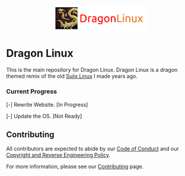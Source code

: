  <p align="center">
  <img src="static/img/merge/dragon.jpeg" alt="Dragon Linux Logo" width="250" />
</p>

# Dragon Linux

This is the main repository for Dragon Linux.
Dragon Linux is a dragon themed remix of the old [Sujix Linux](https://sourceforge.net/projects/sujix-linux/files/velvet-live-3.1-amd64-kde.iso/download) I made years ago.

### Current Progress

[-] Rewrite Website. [In Progress]

[-] Update the OS. [Not Ready]

## Contributing

All contributors are expected to abide by our [Code of Conduct](https://asahilinux.org/code-of-conduct) and our [Copyright and Reverse Engineering Policy](https://asahilinux.org/copyright).

For more information, please see our [Contributing](https://asahilinux.org/contribute/) page.
